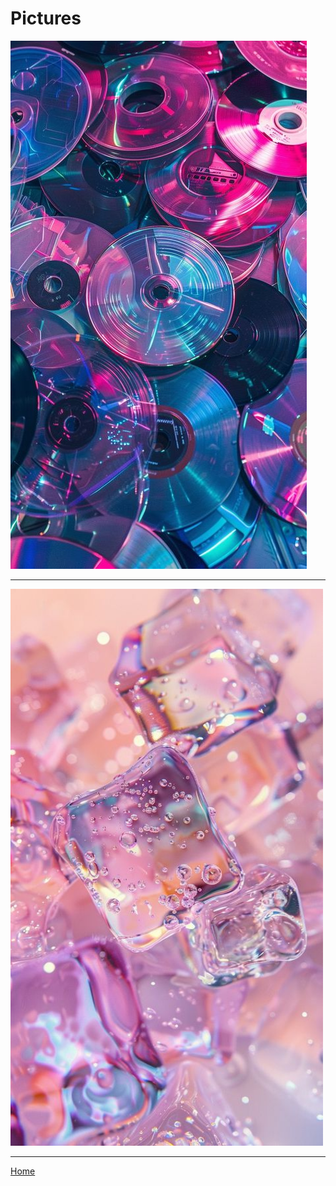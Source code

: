 # Pictures

![A picture of cds.](../assets/images/cds.jpg)

---- 

<img src="https://github.com/khpark9/CRCP_3320/blob/main/images/ice.jpg?raw=true" width="500" alt="A picture of ice cubes." />

----

[Home](../index.md)